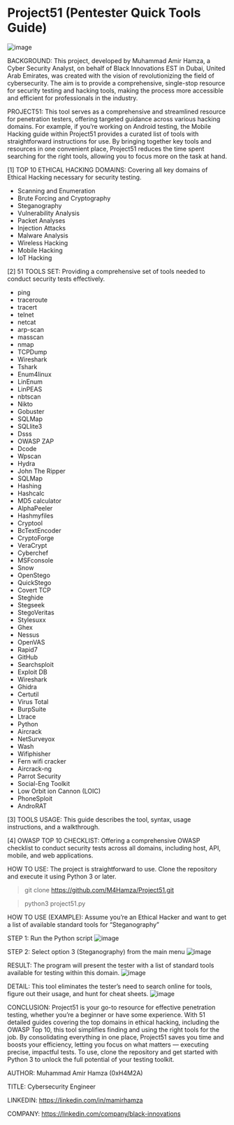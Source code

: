 # Project51 (Pentester Quick Tools Guide)

![image](https://github.com/user-attachments/assets/7897dc8f-0861-47f9-98f5-8c3142a21e90)

BACKGROUND: This project, developed by Muhammad Amir Hamza, a Cyber Security Analyst, on behalf of Black Innovations EST in Dubai, United Arab Emirates, was created with the vision of revolutionizing the field of cybersecurity. The aim is to provide a comprehensive, single-stop resource for security testing and hacking tools, making the process more accessible and efficient for professionals in the industry.

PROJECT51: This tool serves as a comprehensive and streamlined resource for penetration testers, offering targeted guidance across various hacking domains. For example, if you’re working on Android testing, the Mobile Hacking guide within Project51 provides a curated list of tools with straightforward instructions for use. By bringing together key tools and resources in one convenient place, Project51 reduces the time spent searching for the right tools, allowing you to focus more on the task at hand.

[1] TOP 10 ETHICAL HACKING DOMAINS: Covering all key domains of Ethical Hacking necessary for security testing.
- Scanning and Enumeration
- Brute Forcing and Cryptography
- Steganography
- Vulnerability Analysis
- Packet Analyses
- Injection Attacks
- Malware Analysis
- Wireless Hacking
- Mobile Hacking 
- IoT Hacking

[2] 51 TOOLS SET: Providing a comprehensive set of tools needed to conduct security tests effectively.
- ping
- traceroute
- tracert
- telnet
- netcat
- arp-scan
- masscan
- nmap
- TCPDump
- Wireshark
- Tshark
- Enum4linux
- LinEnum
- LinPEAS
- nbtscan
- Nikto
- Gobuster
- SQLMap
- SQLlite3
- Dsss
- OWASP ZAP
- Dcode
- Wpscan
- Hydra
- John The Ripper
- SQLMap
- Hashing
- Hashcalc		
- MD5 calculator		
- AlphaPeeler		
- Hashmyfiles   		
- Cryptool      		
- BcTextEncoder		
- CryptoForge   		
- VeraCrypt     		
- Cyberchef
- MSFconsole
- Snow
- OpenStego
- QuickStego
- Covert TCP
- Steghide  
- Stegseek  
- StegoVeritas  
- Stylesuxx     
- Ghex 
- Nessus
- OpenVAS
- Rapid7
- GitHub
- Searchsploit 
- Exploit DB
- Wireshark
- Ghidra
- Certutil
- Virus Total
- BurpSuite
- Ltrace
- Python
- Aircrack
- NetSurveyox
- Wash
- Wifiphisher
- Fern wifi cracker
- Aircrack-ng
- Parrot Security
- Social-Eng Toolkit
- Low Orbit ion Cannon (LOIC)
- PhoneSploit
- AndroRAT

[3] TOOLS USAGE: This guide describes the tool, syntax, usage instructions, and a walkthrough.

[4] OWASP TOP 10 CHECKLIST: Offering a comprehensive OWASP checklist to conduct security tests across all domains, including host, API, mobile, and web applications.

HOW TO USE: The project is straightforward to use. Clone the repository and execute it using Python 3 or later.
> git clone https://github.com/M4Hamza/Project51.git

> python3 project51.py

HOW TO USE (EXAMPLE): Assume you’re an Ethical Hacker and want to get a list of available standard tools for “Steganography”

STEP 1: Run the Python script
![image](https://github.com/user-attachments/assets/644c546c-f55d-4fba-b5cb-1948054b145d)

STEP 2: Select option 3 (Steganography) from the main menu
![image](https://github.com/user-attachments/assets/698184c0-dc74-4c96-b28a-d8e8f237526b)

RESULT: The program will present the tester with a list of standard tools available for testing within this domain.
![image](https://github.com/user-attachments/assets/a30712ff-8a3f-49c9-8f78-749082dfe061)

DETAIL: This tool eliminates the tester’s need to search online for tools, figure out their usage, and hunt for cheat sheets.
![image](https://github.com/user-attachments/assets/3fc8d26c-6f9e-4e7a-9ac2-db5d92a6758e)

CONCLUSION: Project51 is your go-to resource for effective penetration testing, whether you’re a beginner or have some experience. With 51 detailed guides covering the top domains in ethical hacking, including the OWASP Top 10, this tool simplifies finding and using the right tools for the job. By consolidating everything in one place, Project51 saves you time and boosts your efficiency, letting you focus on what matters — executing precise, impactful tests. To use, clone the repository and get started with Python 3 to unlock the full potential of your testing toolkit.

AUTHOR: Muhammad Amir Hamza (0xH4M2A)

TITLE: Cybersecurity Engineer

LINKEDIN: https://linkedin.com/in/mamirhamza

COMPANY: https://linkedin.com/company/black-innovations
